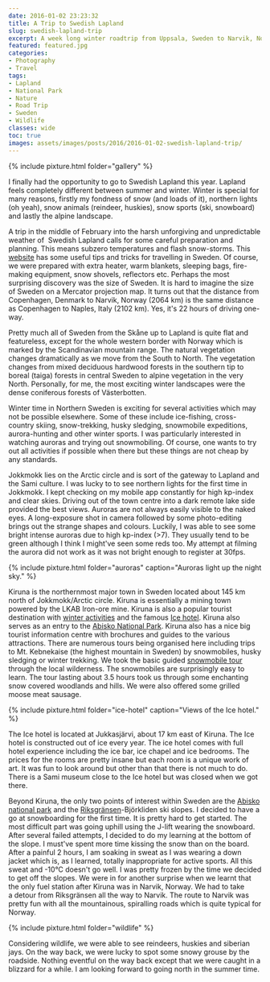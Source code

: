 ```yaml
---
date: 2016-01-02 23:23:32
title: A Trip to Swedish Lapland
slug: swedish-lapland-trip
excerpt: A week long winter roadtrip from Uppsala, Sweden to Narvik, Norway through the pristine taiga landscapes of Swedish Lapland in search of snow, auroras and wildlife.
featured: featured.jpg
categories:
- Photography
- Travel
tags:
- Lapland
- National Park
- Nature
- Road Trip
- Sweden
- Wildlife
classes: wide
toc: true
images: assets/images/posts/2016/2016-01-02-swedish-lapland-trip/
---
```


{% include pixture.html folder="gallery" %}

I finally had the opportunity to go to Swedish Lapland this year. Lapland feels completely different between summer and winter. Winter is special for many reasons, firstly my fondness of snow (and loads of it), northern lights (oh yeah), snow animals (reindeer, huskies), snow sports (ski, snowboard) and lastly the alpine landscape.

A trip in the middle of February into the harsh unforgiving and unpredictable weather of  Swedish Lapland calls for some careful preparation and planning. This means subzero temperatures and flash snow-storms. This [website](http://www.swedenroadtrip.com/) has some useful tips and tricks for travelling in Sweden. Of course, we were prepared with extra heater, warm blankets, sleeping bags, fire-making equipment, snow shovels, reflectors etc. Perhaps the most surprising discovery was the size of Sweden. It is hard to imagine the size of Sweden on a Mercator projection map. It turns out that the distance from Copenhagen, Denmark to Narvik, Norway (2064 km) is the same distance as Copenhagen to Naples, Italy (2102 km). Yes, it's 22 hours of driving one-way.

Pretty much all of Sweden from the Skåne up to Lapland is quite flat and featureless, except for the whole western border with Norway which is marked by the Scandinavian mountain range. The natural vegetation changes dramatically as we move from the South to North. The vegetation changes from mixed deciduous hardwood forests in the southern tip to boreal (taiga) forests in central Sweden to alpine vegetation in the very North. Personally, for me, the most exciting winter landscapes were the dense coniferous forests of Västerbotten.

Winter time in Northern Sweden is exciting for several activities which may not be possible elsewhere. Some of these include ice-fishing, cross-country skiing, snow-trekking, husky sledging, snowmobile expeditions, aurora-hunting and other winter sports. I was particularly interested in watching auroras and trying out snowmobiling. Of course, one wants to try out all activities if possible when there but these things are not cheap by any standards.

Jokkmokk lies on the Arctic circle and is sort of the gateway to Lapland and the Sami culture. I was lucky to to see northern lights for the first time in Jokkmokk. I kept checking on my mobile app constantly for high kp-index and clear skies. Driving out of the town centre into a dark remote lake side provided the best views. Auroras are not always easily visible to the naked eyes. A long-exposure shot in camera followed by some photo-editing brings out the strange shapes and colours. Luckily, I was able to see some bright intense auroras due to high kp-index (>7). They usually tend to be green although I think I might've seen some reds too. My attempt at filming the aurora did not work as it was not bright enough to register at 30fps.

{% include pixture.html folder="auroras" caption="Auroras light up the night sky." %}

Kiruna is the northernmost major town in Sweden located about 145 km north of Jokkmokk/Arctic circle. Kiruna is essentially a mining town powered by the LKAB Iron-ore mine. Kiruna is also a popular tourist destination with [winter activities](http://kirunalapland.se/en/kategorier/activities/) and the famous [Ice hotel](http://www.icehotel.com/). Kiruna also serves as an entry to the [Abisko National Park](http://www.visitsweden.com/sweden/Regions--Cities/Northern-Sweden/Abisko-National-Park/). Kiruna also has a nice big tourist information centre with brochures and guides to the various attractions. There are numerous tours being organised here including trips to Mt. Kebnekaise (the highest mountain in Sweden) by snowmobiles, husky sledging or winter trekking. We took the basic guided [snowmobile tour](http://kirunalapland.se/en/see-do/action-snowmobile-tour-38-km-35-hours/) through the local wilderness. The snowmobiles are surprisingly easy to learn. The tour lasting about 3.5 hours took us through some enchanting snow covered woodlands and hills. We were also offered some grilled moose meat sausage.

{% include pixture.html folder="ice-hotel" caption="Views of the Ice hotel." %}

The Ice hotel is located at Jukkasjärvi, about 17 km east of Kiruna. The Ice hotel is constructed out of ice every year. The ice hotel comes with full hotel experience including the ice bar, ice chapel and ice bedrooms. The prices for the rooms are pretty insane but each room is a unique work of art. It was fun to look around but other than that there is not much to do. There is a Sami museum close to the Ice hotel but was closed when we got there.

Beyond Kiruna, the only two points of interest within Sweden are the [Abisko national park](http://www.visitsweden.com/sweden/Regions--Cities/Northern-Sweden/Abisko-National-Park/) and the [Riksgränsen](http://riksgransen.se/en/)-Björkliden ski slopes. I decided to have a go at snowboarding for the first time. It is pretty hard to get started. The most difficult part was going uphill using the J-lift wearing the snowboard. After several failed attempts, I decided to do my learning at the bottom of the slope. I must've spent more time kissing the snow than on the board. After a painful 2 hours, I am soaking in sweat as I was wearing a down jacket which is, as I learned, totally inappropriate for active sports. All this sweat and -10°C doesn't go well. I was pretty frozen by the time we decided to get off the slopes. We were in for another surprise when we learnt that the only fuel station after Kiruna was in Narvik, Norway. We had to take a detour from Riksgränsen all the way to Narvik. The route to Narvik was pretty fun with all the mountainous, spiralling roads which is quite typical for Norway.

{% include pixture.html folder="wildlife" %}

Considering wildlife, we were able to see reindeers, huskies and siberian jays. On the way back, we were lucky to spot some snowy grouse by the roadside. Nothing eventful on the way back except that we were caught in a blizzard for a while. I am looking forward to going north in the summer time.
